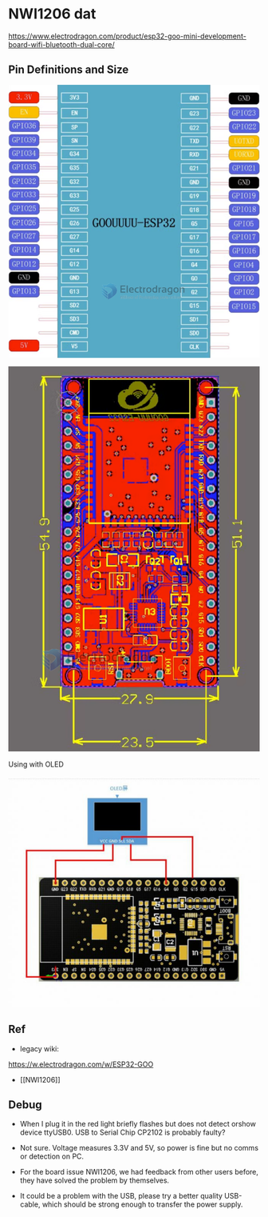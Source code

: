 
# NWI1206 dat 

https://www.electrodragon.com/product/esp32-goo-mini-development-board-wifi-bluetooth-dual-core/

## Pin Definitions and Size 

![](56-35-18-04-08-2023.png)

![](28-36-18-04-08-2023.png)

Using with OLED 

![](09-42-16-29-08-2023.png)

## Ref 


- legacy wiki: 

https://w.electrodragon.com/w/ESP32-GOO

- [[NWI1206]]

## Debug 

- When I plug it in the red light briefly flashes but does not detect orshow device ttyUSB0.  USB to Serial Chip CP2102 is probably faulty?
- Not sure. Voltage measures 3.3V and 5V, so power is fine but no comms or detection on PC.

- For the board issue NWI1206, we had feedback from other users before, they have solved the problem by themselves. 
- It could be a problem with the USB, please try a better quality USB-cable, which should be strong enough to transfer the power supply.